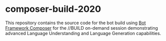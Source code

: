 # composer-build-2020

This repository contains the source code for the bot build using [Bot Framework Composer][1] for the //BUILD on-demand session demonstrating advanced Language Understanding and Language Generation capabilities. 

[1]:https://github.com/microsoft/botframework-composer